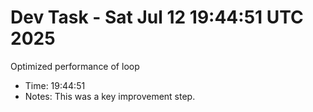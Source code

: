 # Dev Task - Sat Jul 12 19:44:51 UTC 2025
Optimized performance of loop
- Time: 19:44:51
- Notes: This was a key improvement step.
